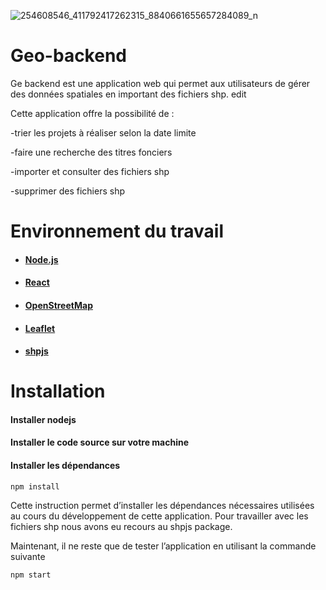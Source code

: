![254608546_411792417262315_8840661655657284089_n](https://user-images.githubusercontent.com/93826690/140927496-e5e231b8-cde7-4a45-afd3-e97d79b9f0ff.png)

# Geo-backend

Ge backend est une application web qui permet aux utilisateurs de gérer des données spatiales en important des fichiers shp.
edit

Cette application offre la possibilité de :

-trier les projets à réaliser selon la date limite

-faire une recherche des titres fonciers

-importer et consulter des fichiers shp

-supprimer des fichiers shp

# Environnement du travail

- #### [Node.js](https://nodejs.org/en/)
- #### [React](https://fr.reactjs.org/)
- #### [OpenStreetMap](https://www.openstreetmap.org/#map=6/33.962/9.558)
- #### [Leaflet](https://leafletjs.com/)
- #### [shpjs](https://www.npmjs.com/package/sh)

# Installation

#### Installer nodejs

#### Installer le code source sur votre machine

#### Installer les dépendances

```
npm install
```

Cette instruction permet d’installer les dépendances nécessaires utilisées au cours du développement de cette application.
Pour travailler avec les fichiers shp nous avons eu recours au shpjs package.

Maintenant, il ne reste que de tester l’application en utilisant la commande suivante

```
npm start
```
